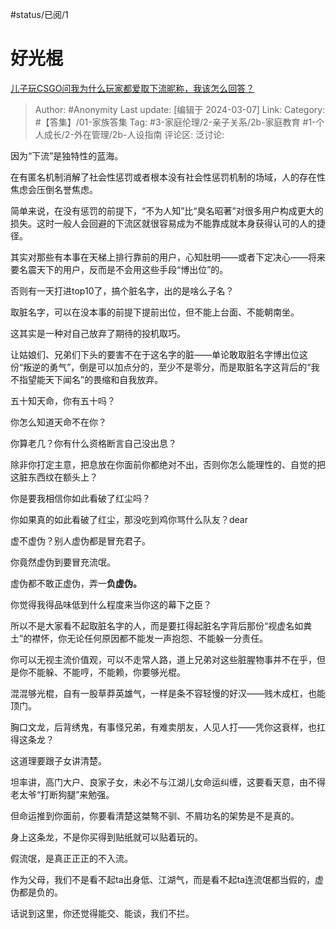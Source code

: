#status/已阅/1 

# 好光棍
[儿子玩CSGO问我为什么玩家都爱取下流昵称，我该怎么回答？](https://www.zhihu.com/question/640399978/answer/3415486850)

> Author: #Anonymity
> Last update: [编辑于 2024-03-07]
> Link:
> Category: #【答集】/01-家族答集 
> Tag: #3-家庭伦理/2-亲子关系/2b-家庭教育 #1-个人成长/2-外在管理/2b-人设指南 
> 评论区:
> 泛讨论:

因为“下流”是独特性的蓝海。

在有匿名机制消解了社会性惩罚或者根本没有社会性惩罚机制的场域，人的存在性焦虑会压倒名誉焦虑。

简单来说，在没有惩罚的前提下，“不为人知”比“臭名昭著”对很多用户构成更大的损失。这时一般人会回避的下流区就很容易成为不能靠成就本身获得认可的人的捷径。

其实对那些有本事在天梯上排行靠前的用户，心知肚明——或者下定决心——将来要名震天下的用户，反而是不会用这些手段“博出位”的。

否则有一天打进top10了，搞个脏名字，出的是啥么子名？

取脏名字，可以在没本事的前提下提前出位，但不能上台面、不能朝南坐。

这其实是一种对自己放弃了期待的投机取巧。

让姑娘们、兄弟们下头的要害不在于这名字的脏——单论敢取脏名字博出位这份“叛逆的勇气”，倒是可以加点分的，至少不是零分，而是取脏名字这背后的“我不指望能天下闻名”的畏缩和自我放弃。

五十知天命，你有五十吗？

你怎么知道天命不在你？

你算老几？你有什么资格断言自己没出息？

除非你打定主意，把息放在你面前你都绝对不出，否则你怎么能理性的、自觉的把这脏东西纹在额头上？

你是要我相信你如此看破了红尘吗？

你如果真的如此看破了红尘，那没吃到鸡你骂什么队友？dear

虚不虚伪？别人虚伪都是冒充君子。

你竟然虚伪到要冒充流氓。

虚伪都不敢正虚伪，弄一**负虚伪。**

你觉得我得品味低到什么程度来当你这的幕下之臣？

所以不是大家看不起取脏名字的人，而是要扛得起脏名字背后那份“视虚名如粪土”的襟怀，你无论任何原因都不能发一声抱怨、不能躲一分责任。

你可以无视主流价值观，可以不走常人路，道上兄弟对这些脏腥物事并不在乎，但是你不能躲、不能哼，不能赖，你要够光棍。

混混够光棍，自有一股草莽英雄气，一样是条不容轻慢的好汉——贱木成杠，也能顶门。

胸口文龙，后背绣鬼，有事怪兄弟，有难卖朋友，人见人打——凭你这衰样，也扛得这条龙？

这道理要跟子女讲清楚。

坦率讲，高门大户、良家子女，未必不与江湖儿女命运纠缠，这要看天意，由不得老太爷“打断狗腿”来勉强。

但命运推到你面前，你要看清楚这桀骜不驯、不屑功名的架势是不是真的。

身上这条龙，不是你买得到贴纸就可以贴着玩的。

假流氓，是真正正正的不入流。

作为父母，我们不是看不起ta出身低、江湖气，而是看不起ta连流氓都当假的，虚伪都是负的。

话说到这里，你还觉得能交、能谈，我们不拦。